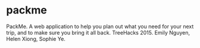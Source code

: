 # packme
PackMe. A web application to help you plan out what you need for your next trip, and to make sure you bring it all back. TreeHacks 2015. Emily Nguyen, Helen Xiong, Sophie Ye.
